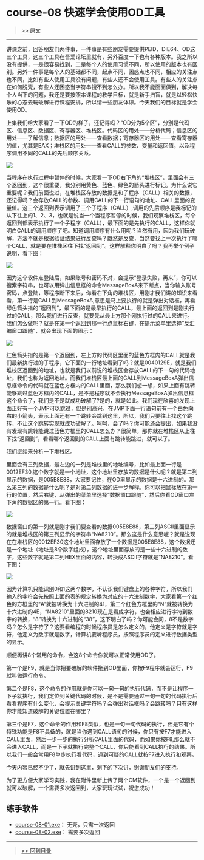 # course-08 快速学会使用OD工具

> [>> 原文](https://www.52pojie.cn/thread-1359848-1-1.html)

------

讲课之前，回答朋友们两件事，一件事是有些朋友需要提供PEID、DIE64、OD这三个工具，这三个工具在吾爱论坛里就有，另外百度一下也有各种版本。我之所以没有提供，一是很容易找到，二是每个人的使用习惯不同，所以使用的版本也有区别。另外一件事是每个人的基础都不同，起点不同，困惑点也不同，相应的关注点也不同，比如有些人使用工具没有问题，有些人还不会使用工具。有些人的关注点在如何脱壳，有些人还困惑当字符串搜不到怎么办。所以我不能面面俱到，解决每个人当下的问题，我还是要按照本课程的教学目标，就是新手扫盲，就是以轻松快乐的心态去玩破解进行课程安排，所以请一些朋友体谅。今天我们的目标就是学会使用OD。

上集我们给大家看了一下OD的样子，还记得吗？“OD分为5个区”，分别是代码区、信息区、数据区、寄存器区、堆栈区。代码区的用处——分析代码；信息区的用处——了解信息；数据区的用处——查看数据；寄存器区的用处——查看寄存器的值，尤其是EAX；堆栈区的用处——查看CALL的参数、变量和返回值，以及程序调用不同的CALL的先后顺序关系。

![](imgs/course-08-01.png)

当程序在执行过程中暂停的时候，大家看一下OD右下角的“堆栈区”，里面会有三个返回到，这个很重要，我分别用黄色、蓝色、绿色的箭头进行标记。为什么说它重要呢？我们前面说过，在堆栈区存放的数据是和子程序（CALL）相关的数据，还记得吗？会存放CALL的参数、调用CALL的下一行语句的地址、CALL里面的变量值。这三个返回到表示调用了三个子程序（CALL）,调用的先后顺序是我标记的从下往上的1、2、3，也就是说当一个当程序暂停的时候，我们观察堆栈区，每个返回到都表示执行了一个子程序（CALL），最下面的是先执行的CALL，这样你就明白CALL的调用顺序了吧。知道调用顺序有什么用呢？当然有用，因为我们玩破解，方法不就是根据验证结果进行反查吗？既然是反查，当然要找上一次执行了哪个CALL，就是要在堆栈区往下找“返回到”。这样解释你明白了吗？我再举个例子说明，看下图：

![](imgs/course-08-02.png)

因为这个软件点登陆后，如果账号和密码不对，会提示“登录失败，再来”，你可以搜索字符串，也可以用弹出信息框的命令MessageBoxA来下断点，当你输入账号密码，点登陆，等程序断下来后，你看右下角的堆栈区，用刚才我们讲的知识来看看，第一行是CALL到MessageBoxA,意思是马上要执行的就是弹出对话框，再看绿色箭头指的“返回到”，最下面的是最早执行的CALL，最上面的返回到是刚执行过的CALL，那么我们进行反查，就要先从最上方那个刚执行过的CALL来进行。我们怎么做呢？就是在第一个返回到那一行点鼠标右键，在提示菜单里选择“反汇编窗口跟随”，就会出现下面的图示：

![](imgs/course-08-03.png)

红色箭头指的是第一个返回到，左上方的代码区里面的蓝色方框内的CALL就是我们最新执行过的子程序，它下面的一行地址看到了吗？就是0040129E，就是我们堆栈区返回到的地址，也就是我们以前说的堆栈区会存放CALL的下一句的代码地址，我们也称为返回地址。而我们堆栈区最上面的CALL到MessageBoxA弹出信息框命令的代码就在蓝色方框内的CALL里面，那么我们想一想，如果上面有跳转能够跳过蓝色方框内的CALL，是不是程序就不会执行MessageBoxA弹出信息框这个命令了，我们是不是就成功破解了?是的，就是如此。我们现在欣喜的发现上面正好有一个JMP可以跳过，但是别高兴，在JMP下面一行语句前有一个白色向右的小箭头，表示上面还有一个跳转会跳到这里，所以，我们只要往上找这个跳转，不让这个跳转实现就成功破解了。呵呵，会了吗？你可能还会提出，如果我没有发现有跳转能跳过蓝色方框里的CALL怎么办？很简单，那你就在堆栈区从上往下找“返回到”，看看哪个返回到的CALL上面有跳转能跳过，就可以了。

我们继续来分析一下堆栈区。

里面会有三列数据，最左边的一列是堆栈里的地址编号，比如最上面一行是0012EF30,这个数字就是一个地址，这个地址里存放的数据是什么呢？就是第二列显示的数据，是005E8E88，大家要记住，在OD里显示的数据是十六进制的。那么第三列的数据是什么呢？是对第二列数据的进一步解释。你可以把鼠标放在第一行的位置，然后右键，从弹出的菜单里选择“数据窗口跟随”，然后你看OD窗口左下角的数据区的第一行。看下图：

![](imgs/course-08-04.png)

数据窗口的第一列就是刚才我们要查看的数据005E8E88，第三列ASCII里面显示的就是堆栈区的第三列显示的字符串“NA8210”。那么这是什么意思呢？就是说现在在堆栈区的0012EF30这个地址里面存放了一个数据是005E8E88，这个数据还是一个地址（地址是8个数字组成），这个地址里面存放的是一些十六进制的数字，这些数字就是第二列HEX里面的内容，转换成ASCII字符就是“NA8210”。看下图：

![](imgs/course-08-05.png)

因为计算机只能识别0和1这两个数字，不认识我们键盘上的各种字符，所以我们输入的字符会先按照上面的表的规定转换为对应的十六进制数字，大家看第一个红色的方框里的“A”就被转换为十六进制的41，第二个红色方框里的“N”就被转换为十六进制的4E，“NA8210”里面的8210现在是看成字符，也会相应进行字符到数字的转换，“8”转换为十六进制的“38”，这下明白了吗？你可能会问，8不是数字吗？怎么是字符了？这要看编程的时候程序员是怎么定义的，他定义是字符就是字符，他定义为数字就是数字，计算机要听程序员，按照程序员的定义进行数据类型的显示。

顺便再讲8个常用的命令，会这8个命令你就可以正常使用OD了。

第一个是F9，就是当你把要破解的软件拖到OD里面，你按F9程序就会运行，F9就叫做运行命令。

第二个是F8，这个命令的作用就是你可以一句一句的执行代码，而不是让程序一下子就执行，我们定位到关键代码的时候，是不是需要通过一句一句的代码执行后看看程序有什么变化，会提示关键字符吗？会弹出对话框吗？会跳转吗？只有这样你才能知道破解的关键位置在哪里？

第三个是F7，这个命令的作用和F8类似，也是一句一句代码的执行，但是它有个特殊功能是F8不具备的，就是当你遇到CALL语句的时候，你只有按F7才能进入CALL里面，然后一步一步的执行分析CALL里面的代码，而如果你按F8,那么就不会进入CALL，而是一下子就执行完整个CALL，你只能看到CALL执行的结果。所以我们一般会常用F8单步执行看代码，遇到可疑的CALL就按F7进入执行和观察。

今天内容已经不少了，就先讲到这里，剩下的下次讲，谢谢朋友们的支持。


为了更方便大家学习实践，我在附件里新上传了两个CM软件，一个是一个返回到就可以破解，一个需要多次返回到，大家玩玩试试，祝您成功！

## 练手软件

- [course-08-01.exe](PEs/course-08-01.exe)： 无壳，只需一次返回
- [course-08-02.exe](PEs/course-08-02.exe)： 需要多次返回

------

> [>> 回到目录](README.md)
